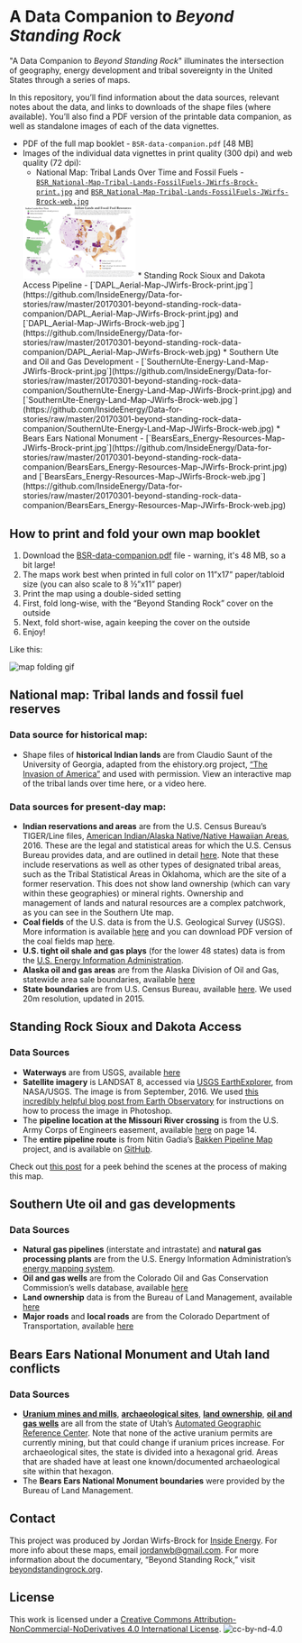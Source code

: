 # A Data Companion to *Beyond Standing Rock*

"A Data Companion to *Beyond Standing Rock*" illuminates the intersection of geography, energy development and tribal sovereignty in the United States through a series of maps. 

In this repository, you’ll find information about the data sources, relevant notes about the data, and links to downloads of the shape files (where available). You’ll also find a PDF version of the printable data companion, as well as standalone images of each of the data vignettes.

* PDF of the full map booklet - `BSR-data-companion.pdf` [48 MB]
* Images of the individual data vignettes in print quality (300 dpi) and web quality (72 dpi):
	* National Map: Tribal Lands Over Time and Fossil Fuels - [`BSR_National-Map-Tribal-Lands-FossilFuels-JWirfs-Brock-print.jpg`](https://github.com/InsideEnergy/Data-for-stories/raw/master/20170301-beyond-standing-rock-data-companion/BSR_National-Map-Tribal-Lands-FossilFuels-JWirfs-Brock-print.jpg) and [`BSR_National-Map-Tribal-Lands-FossilFuels-JWirfs-Brock-web.jpg`](https://github.com/InsideEnergy/Data-for-stories/raw/master/20170301-beyond-standing-rock-data-companion/BSR_National-Map-Tribal-Lands-FossilFuels-JWirfs-Brock-web.jpg)
	<img src="https://raw.githubusercontent.com/InsideEnergy/Data-for-stories/master/20170301-beyond-standing-rock-data-companion/BSR_National-Map-Tribal-Lands-FossilFuels-JWirfs-Brock-web.jpg" alt="A national map showing tribal lands and fossil fuel resources" width="200">
	* Standing Rock Sioux and Dakota Access Pipeline - [`DAPL_Aerial-Map-JWirfs-Brock-print.jpg`](https://github.com/InsideEnergy/Data-for-stories/raw/master/20170301-beyond-standing-rock-data-companion/DAPL_Aerial-Map-JWirfs-Brock-print.jpg) and [`DAPL_Aerial-Map-JWirfs-Brock-web.jpg`](https://github.com/InsideEnergy/Data-for-stories/raw/master/20170301-beyond-standing-rock-data-companion/DAPL_Aerial-Map-JWirfs-Brock-web.jpg)
	* Southern Ute and Oil and Gas Development - [`SouthernUte-Energy-Land-Map-JWirfs-Brock-print.jpg`](https://github.com/InsideEnergy/Data-for-stories/raw/master/20170301-beyond-standing-rock-data-companion/SouthernUte-Energy-Land-Map-JWirfs-Brock-print.jpg) and [`SouthernUte-Energy-Land-Map-JWirfs-Brock-web.jpg`](https://github.com/InsideEnergy/Data-for-stories/raw/master/20170301-beyond-standing-rock-data-companion/SouthernUte-Energy-Land-Map-JWirfs-Brock-web.jpg)
	* Bears Ears National Monument - [`BearsEars_Energy-Resources-Map-JWirfs-Brock-print.jpg`](https://github.com/InsideEnergy/Data-for-stories/raw/master/20170301-beyond-standing-rock-data-companion/BearsEars_Energy-Resources-Map-JWirfs-Brock-print.jpg) and [`BearsEars_Energy-Resources-Map-JWirfs-Brock-web.jpg`](https://github.com/InsideEnergy/Data-for-stories/raw/master/20170301-beyond-standing-rock-data-companion/BearsEars_Energy-Resources-Map-JWirfs-Brock-web.jpg)


## How to print and fold your own map booklet
1. Download the [BSR-data-companion.pdf](https://github.com/InsideEnergy/Data-for-stories/raw/master/20170301-beyond-standing-rock-data-companion/BSR-data-companion.pdf) file - warning, it's 48 MB, so a bit large!
2. The maps work best when printed in full color on 11”x17” paper/tabloid size (you can also scale to 8 ½”x11” paper)
3. Print the map using a double-sided setting
4. First, fold long-wise, with the “Beyond Standing Rock” cover on the outside
5. Next, fold short-wise, again keeping the cover on the outside
6. Enjoy!

Like this:

![map folding gif](http://insideenergy.org/wp-content/uploads//2017/02/map-folding.gif)

## National map: Tribal lands and fossil fuel reserves

### Data source for historical map:
* Shape files of **historical Indian lands** are from Claudio Saunt of the University of Georgia, adapted from the ehistory.org project, [“The Invasion of America”](http://invasionofamerica.ehistory.org/) and used with permission. View an interactive map of the tribal lands over time here, or a video here.

### Data sources for present-day map:
* **Indian reservations and areas** are from the U.S. Census Bureau’s TIGER/Line files, [American Indian/Alaska Native/Native Hawaiian Areas](https://www.census.gov/cgi-bin/geo/shapefiles/index.php?year=2016&layergroup=American+Indian+Area+Geography), 2016. These are the legal and statistical areas for which the U.S. Census Bureau provides data, and are outlined in detail [here](https://www.census.gov/geo/reference/gtc/gtc_aiannha.html). Note that these include reservations as well as other types of designated tribal areas, such as the Tribal Statistical Areas in Oklahoma, which are the site of a former reservation. This does not show land ownership (which can vary within these geographies) or mineral rights. Ownership and management of lands and natural resources are a complex patchwork, as you can see in the Southern Ute map.
* **Coal fields** of the U.S. data is from the U.S. Geological Survey (USGS). More information is available [here](https://pubs.usgs.gov/of/1996/of96-092/arcview_files/) and you can download PDF version of the coal fields map [here](https://pubs.usgs.gov/of/1996/of96-092/other_files/us_coal.pdf).
* **U.S. tight oil shale and gas plays** (for the lower 48 states) data is from the [U.S. Energy Information Administration](https://www.eia.gov/maps/layer_info-m.php).
* **Alaska oil and gas areas** are from the Alaska Division of Oil and Gas, statewide area sale boundaries, available [here](http://dog.dnr.alaska.gov/GIS/GISDataFiles.htm)  
* **State boundaries** are from U.S. Census Bureau, available [here](https://www.census.gov/geo/maps-data/data/cbf/cbf_state.html). We used 20m resolution, updated in 2015.

## Standing Rock Sioux and Dakota Access
### Data Sources
* **Waterways** are from USGS, available [here](https://catalog.data.gov/dataset/usgs-small-scale-dataset-streams-and-waterbodies-of-the-united-states-200512-shapefile)
* **Satellite imagery** is LANDSAT 8, accessed via [USGS EarthExplorer](https://earthexplorer.usgs.gov/), from NASA/USGS. The image is from September, 2016. We used [this incredibly helpful blog post from Earth Observatory](http://earthobservatory.nasa.gov/blogs/elegantfigures/2013/10/22/how-to-make-a-true-color-landsat-8-image/?src=share) for instructions on how to process the image in Photoshop. 
* The **pipeline location at the Missouri River crossing** is from the U.S. Army Corps of Engineers easement, available [here](https://assets.documentcloud.org/documents/3461053/Easement.pdf) on page 14.
* The **entire pipeline route** is from Nitin Gadia’s [Bakken Pipeline Map](https://bakkenpipelinemap.com/) project, and is available on [GitHub](https://github.com/nittyjee/bakkenpipelinemap).

Check out [this post](https://www.opennotebook.co/notebooks/16) for a peek behind the scenes at the process of making this map.

## Southern Ute oil and gas developments
### Data Sources
* **Natural gas pipelines** (interstate and intrastate) and **natural gas processing plants** are from the U.S. Energy Information Administration’s [energy mapping system](http://www.eia.gov/maps/layer_info-m.php). 
* **Oil and gas wells** are from the Colorado Oil and Gas Conservation Commission’s wells database, available [here](http://cogcc.state.co.us/data2.html#/downloads)
* **Land ownership** data is from the Bureau of Land Management, available [here](https://www.blm.gov/co/st/en/BLM_Programs/geographical_sciences/gis/GeospatialData.html)
* **Major roads** and **local roads** are from the Colorado Department of Transportation, available [here](http://dtdapps.coloradodot.info/otis/catalog)

## Bears Ears National Monument and Utah land conflicts
### Data Sources
* **[Uranium mines and mills](https://gis.utah.gov/data/energy/uranium/)**, **[archaeological sites](https://gis.utah.gov/data/history/)**, **[land ownership](https://gis.utah.gov/data/sgid-cadastre/land-ownership/ )**, **[oil and gas wells](https://gis.utah.gov/data/energy/oil-gas/)** are all from the state of Utah’s [Automated Geographic Reference Center](https://gis.utah.gov/data/). Note that none of the active uranium permits are currently mining, but that could change if uranium prices increase. For archaeological sites, the state is divided into a hexagonal grid. Areas that are shaded have at least one known/documented archaeological site within that hexagon.
* The **Bears Ears National Monument boundaries** were provided by the Bureau of Land Management.

## Contact

This project was produced by Jordan Wirfs-Brock for [Inside Energy](http://insideenergy.org). For more info about these maps, email jordanwb@gmail.com. For more information about the documentary, “Beyond Standing Rock,” visit [beyondstandingrock.org](http://beyondstandingrock.org).

## License

This work is licensed under a [Creative Commons Attribution-NonCommercial-NoDerivatives 4.0 International License](http://creativecommons.org/licenses/by-nc-nd/4.0/).
![cc-by-nd-4.0](https://licensebuttons.net/l/by-nc-nd/4.0/88x31.png)
